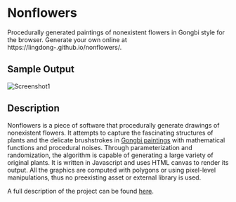 # Nonflowers

Procedurally generated paintings of nonexistent flowers in Gongbi style for the browser. Generate your own online at https://lingdong-.github.io/nonflowers/.

## Sample Output

![Screenshot1](/screenshots/screen01.jpg?raw=true "")


## Description
Nonflowers is a piece of software that procedurally generate drawings of nonexistent flowers. It attempts to capture the fascinating structures of plants and the delicate brushstrokes in [Gongbi paintings](https://en.wikipedia.org/wiki/Gongbi) with mathematical functions and procedural noises. Through parameterization and randomization, the algorithm is capable of generating a large variety of original plants. It is written in Javascript and uses HTML canvas to render its output. All the graphics are computed with polygons or using pixel-level manipulations, thus no preexisting asset or external library is used.

A full description of the project can be found [here](https://drive.google.com/file/d/1g1gVmRKdn4He0fgavvKt54tb6HmMYANU/view).
